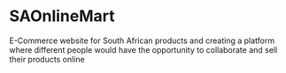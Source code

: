 # SAOnlineMart
E-Commerce website for South African products and creating a platform where different people would have the opportunity to collaborate and sell their products online

